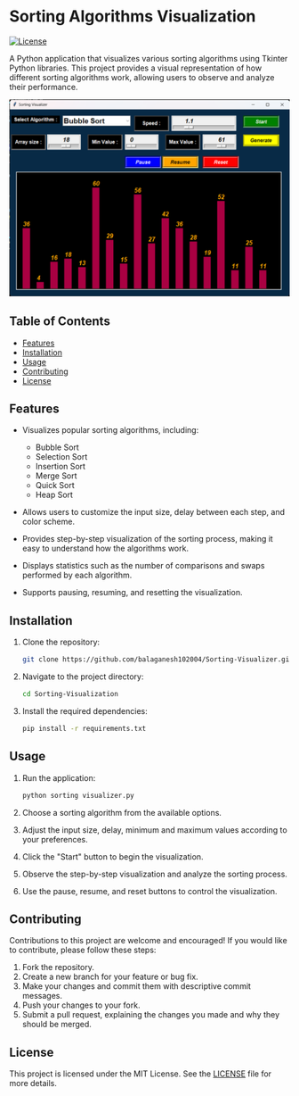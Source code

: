 # Sorting Algorithms Visualization

[![License](https://img.shields.io/badge/license-MIT-blue.svg)](https://opensource.org/licenses/MIT)

A Python application that visualizes various sorting algorithms using Tkinter Python libraries. This project provides a visual representation of how different sorting algorithms work, allowing users to observe and analyze their performance.

![Sorting Algorithms Visualization](sorting-Visualizer.png)

## Table of Contents

- [Features](#features)
- [Installation](#installation)
- [Usage](#usage)
- [Contributing](#contributing)
- [License](#license)

## Features

- Visualizes popular sorting algorithms, including:
  - Bubble Sort
  - Selection Sort
  - Insertion Sort
  - Merge Sort
  - Quick Sort
  - Heap Sort

- Allows users to customize the input size, delay between each step, and color scheme.
- Provides step-by-step visualization of the sorting process, making it easy to understand how the algorithms work.
- Displays statistics such as the number of comparisons and swaps performed by each algorithm.
- Supports pausing, resuming, and resetting the visualization.

## Installation

1. Clone the repository:

   ```bash
   git clone https://github.com/balaganesh102004/Sorting-Visualizer.git
   ```

2. Navigate to the project directory:

   ```bash
   cd Sorting-Visualization
   ```

3. Install the required dependencies:

   ```bash
   pip install -r requirements.txt
   ```

## Usage

1. Run the application:

   ```bash
   python sorting visualizer.py
   ```

2. Choose a sorting algorithm from the available options.
3. Adjust the input size, delay, minimum and maximum values according to your preferences.
4. Click the "Start" button to begin the visualization.
5. Observe the step-by-step visualization and analyze the sorting process.
6. Use the pause, resume, and reset buttons to control the visualization.

## Contributing

Contributions to this project are welcome and encouraged! If you would like to contribute, please follow these steps:

1. Fork the repository.
2. Create a new branch for your feature or bug fix.
3. Make your changes and commit them with descriptive commit messages.
4. Push your changes to your fork.
5. Submit a pull request, explaining the changes you made and why they should be merged.

## License

This project is licensed under the MIT License. See the [LICENSE](LICENSE) file for more details.
